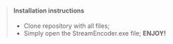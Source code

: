 > #### Installation instructions
>
> - Clone repository with all files; 
> - Simply open the StreamEncoder.exe file; 
> **ENJOY!**